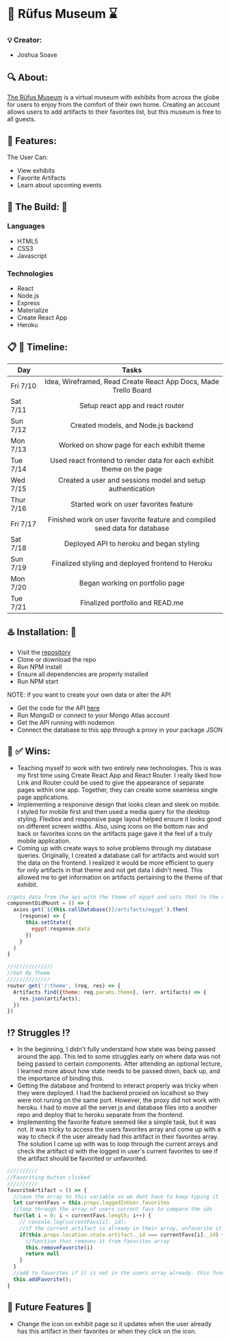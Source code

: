 # :telescope: Rüfus Museum :hourglass:

### :bulb: Creator:

- Joshua Soave

## :mag: About:

[The Rüfus Museum](https://rufus-museum.herokuapp.com/) is a virtual museum with exhibits from across the globe for users to enjoy from the comfort of their own home. Creating an account allows users to add artifacts to their favorites list, but this museum is free to all guests.

## :pencil: Features:

The User Can:
- View exhibits
- Favorite Artifacts
- Learn about upcoming events

## :european_castle: The Build: :moyai:
### Languages
- HTML5
- CSS3
- Javascript
### Technologies
- React
- Node.js
- Express
- Materialize
- Create React App
- Heroku

## :clipboard: :calendar: Timeline:
| Day           | Tasks         |
| ------------- |:-------------:|
| Fri 7/10  | Idea, Wireframed, Read Create React App Docs, Made Trello Board |
| Sat 7/11      | Setup react app and react router      |
| Sun 7/12    | Created models, and Node.js backend |
| Mon 7/13      | Worked on show page for each exhibit  theme    |
| Tue 7/14    | Used react frontend to render data for each exhibit theme on the page |
| Wed 7/15     | Created a user and sessions model and setup authentication   |
| Thur 7/16    | Started work on user favorites feature |
| Fri 7/17      | Finished work on user favorite feature and compiled seed data for database      |
| Sat 7/18    | Deployed API to heroku and began styling |
| Sun 7/19      | Finalized styling and deployed frontend to Heroku     |
| Mon 7/20    | Began working on portfolio page |
| Tue 7/21      | Finalized portfolio and READ.me      |

## :hotsprings: Installation: :construction:
- Visit the [repository](https://rufus-museum.herokuapp.com/)
- Clone or download the repo
- Run NPM install
- Ensure all dependencies are properly installed
- Run NPM start

NOTE: if you want to create your own data or alter the API
- Get the code for the API [here](https://github.com/joshuasoave/museum_api)
- Run MongoD or connect to your Mongo Atlas account
- Get the API running with nodemon
- Connect the database to this app through a proxy in your package JSON

## :passport_control: :white_check_mark: Wins:
- Teaching myself to work with two entirely new technologies. This is was my first time using Create React App and React Router. I really liked how Link and Router could be used to give the appearance of separate pages within one app. Together, they can create some seamless single page applications.
- Implementing a responsive design that looks clean and sleek on mobile. I styled for mobile first and then used a media query for the desktop styling. Flexbox and responsive page layout helped ensure it looks good on different screen widths. Also, using icons on the bottom nav and back or favorites icons on the artifacts page gave it the feel of a truly mobile application.
- Coming up with create ways to solve problems through my database queries. Originally, I created a database call for artifacts and would sort the data on the frontend. I realized it would be more efficient to query for only artifacts in that theme and not get data I didn't need. This allowed me to get information on artifacts pertaining to the theme of that exhibit.

```Javascript
//gets data from the api with the theme of egypt and sets that to the state
componentDidMount = () => {
  axios.get(`${this.callDatabase()}/artifacts/egypt`).then(
    (response) => {
      this.setState({
        egypt:response.data
      })
    }
  )
}
```
```Javascript
///////////////
//Get By Theme
//////////////
router.get('/:theme', (req, res) => {
  Artifacts.find({theme: req.params.theme}, (err, artifacts) => {
    res.json(artifacts);
  })
})
```

## :interrobang: Struggles :interrobang:
- In the beginning, I didn't fully understand how state was being passed around the app. This led to some struggles early on where data was not being passed to certain components. After attending an optional lecture, I learned more about how state needs to be passed down, back up, and the importance of binding this.
- Getting the database and frontend to interact properly was tricky when they were deployed. I had the backend proxied on localhost so they were not runing on the same port. However, the proxy did not work with heroku. I had to move all the server.js and database files into a another repo and deploy that to heroku separate from the frontend.  
- Implementing the favorite feature seemed like a simple task, but it was not. It was tricky to access the users favorites array and come up with a way to check if the user already had this artifact in their favorites array. The solution I came up with was to loop through the current arrays and check the artifact id with the logged in user's current favorites to see if the artifact should be favorited or unfavorited.

```Javascript
//////////
//Favoriting button clicked
//////////
favoriteArtifact = () => {
  //save the array to this variable so we dont have to keep typing it
  let currentFavs = this.props.loggedInUser.favorites
  //loop through the array of users current favs to compare the ids
  for(let i = 0; i < currentFavs.length; i++) {
    // console.log(currentFavs[i]._id);
    //if the current artifact is already in their array, unfavorite it. Check all of the current favorites by comparing ids.
    if(this.props.location.state.artifact._id === currentFavs[i]._id) {
      //function that removes it from favorites array
      this.removeFavorite(i)
      return null
    }
  }
  //add to favorites if it is not in the users array already. this function makes an api call to add artifact to the users favorite a
  this.addFavorite();
}
```

## :ticket: Future Features :japanese_castle:
- Change the icon on exhibit page so it updates when the user already has this artifact in their favorites or when they click on the icon.
 
